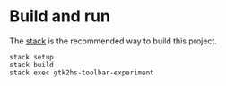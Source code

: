 # Build and run

The [stack](https://docs.haskellstack.org/en/stable/README/) is the recommended way to build this project.

```
stack setup
stack build
stack exec gtk2hs-toolbar-experiment
```
